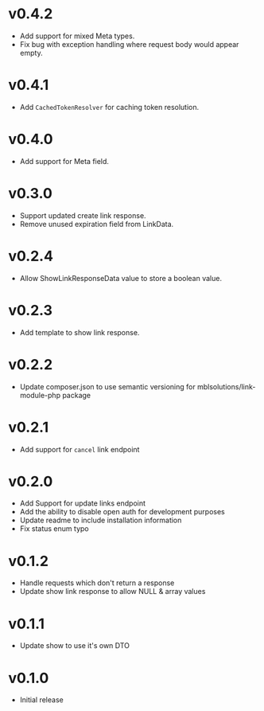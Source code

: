 # v0.4.2
+ Add support for mixed Meta types.
+ Fix bug with exception handling  where request body would appear empty.

# v0.4.1
+ Add `CachedTokenResolver` for caching token resolution.

# v0.4.0
+ Add support for Meta field.

# v0.3.0
+ Support updated create link response.
+ Remove unused expiration field from LinkData.

# v0.2.4

+ Allow ShowLinkResponseData value to store a boolean value.

# v0.2.3

+ Add template to show link response.

# v0.2.2

+ Update composer.json to use semantic versioning for mblsolutions/link-module-php package

# v0.2.1

+ Add support for `cancel` link endpoint

# v0.2.0

+ Add Support for update links endpoint
+ Add the ability to disable open auth for development purposes
+ Update readme to include installation information
+ Fix status enum typo

# v0.1.2

+ Handle requests which don't return a response
+ Update show link response to allow NULL & array values

# v0.1.1

+ Update show to use it's own DTO

# v0.1.0

+ Initial release